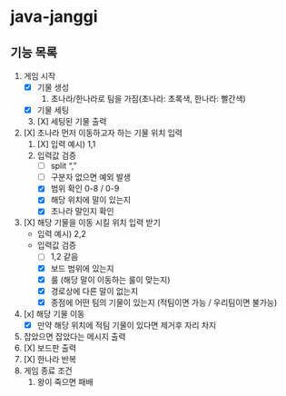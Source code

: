 # java-janggi

## 기능 목록

1. 게임 시작
    - [x] 기물 생성
        1. 초나라/한나라로 팀을 가짐(초나라: 초록색, 한나라: 빨간색)
    - [x] 기물 세팅

    3. [X] 세팅된 기물 출력
2. [X] 초나라 먼저 이동하고자 하는 기물 위치 입력
    1. [X] 입력 예시) 1,1
    2. 입력값 검증
        - [ ] split “,”
        - [ ] 구분자 없으면 예외 발생
        - [X] 범위 확인 0-8 / 0-9
        - [X] 해당 위치에 말이 있는지
        - [X] 초나라 말인지 확인
3. [X] 해당 기물을 이동 시킬 위치 입력 받기
    - 입력 예시) 2,2
    - 입력값 검증
        - [ ] 1,2 같음
        - [X] 보드 범위에 있는지
        - [x] 룰 (해당 말이 이동하는 룰이 맞는지)
        - [x] 경로상에 다른 말이 없는지
        - [x] 종점에 어떤 팀의 기물이 있는지 (적팀이면 가능 / 우리팀이면 불가능)
4. [x] 해당 기물 이동
    - [x] 만약 해당 위치에 적팀 기물이 있다면 제거후 자리 차지
5. 잡았으면 잡았다는 메시지 출력
6. [X] 보드판 출력
7. [X] 한나라 반복
8. 게임 종료 조건
    1. 왕이 죽으면 패배
